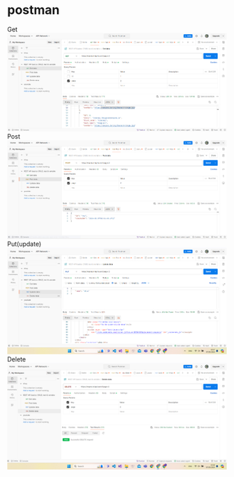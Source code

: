 # postman

Get
![get](https://github.com/nhvu2311/postman/blob/main/Screenshot%202024-05-07%20151551.png)
Post
![post](https://github.com/nhvu2311/postman/blob/main/Screenshot%202024-05-07%20151745.png)
Put(update)
![post](https://github.com/nhvu2311/postman/blob/main/Screenshot%202024-05-07%20151756.png)
Delete
![post](https://github.com/nhvu2311/postman/blob/main/Screenshot%202024-05-07%20151803.png)
